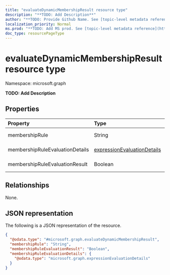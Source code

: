 ```yaml
---
title: "evaluateDynamicMembershipResult resource type"
description: "**TODO: Add Description**"
author: "**TODO: Provide Github Name. See [topic-level metadata reference](https://msgo.azurewebsites.net/add/document/guidelines/metadata.html#topic-level-metadata)**"
localization_priority: Normal
ms.prod: "**TODO: Add MS prod. See [topic-level metadata reference](https://msgo.azurewebsites.net/add/document/guidelines/metadata.html#topic-level-metadata)**"
doc_type: resourcePageType
---
```


# evaluateDynamicMembershipResult resource type


Namespace: microsoft.graph

**TODO: Add Description**

## Properties
|Property|Type|Description|
|:---|:---|:---|
|membershipRule|String|**TODO: Add Description**|
|membershipRuleEvaluationDetails|[expressionEvaluationDetails](../resources/expressionevaluationdetails.md)|**TODO: Add Description**|
|membershipRuleEvaluationResult|Boolean|**TODO: Add Description**|

## Relationships
None.

## JSON representation
The following is a JSON representation of the resource.
<!-- {
  "blockType": "resource",
  "@odata.type": "microsoft.graph.evaluateDynamicMembershipResult"
}
-->
``` json
{
  "@odata.type": "#microsoft.graph.evaluateDynamicMembershipResult",
  "membershipRule": "String",
  "membershipRuleEvaluationResult": "Boolean",
  "membershipRuleEvaluationDetails": {
    "@odata.type": "microsoft.graph.expressionEvaluationDetails"
  }
}
```

